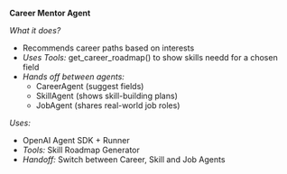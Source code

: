 **Career Mentor Agent**

*What it does?*
- Recommends career paths based on interests
- *Uses Tools:* get_career_roadmap() to show skills needd for a chosen field
- *Hands off between agents:*
    - CareerAgent (suggest fields)
    - SkillAgent (shows skill-building plans)
    - JobAgent (shares real-world job roles)

*Uses:*
- OpenAI Agent SDK + Runner
- *Tools:* Skill Roadmap Generator
- *Handoff:* Switch between Career, Skill and Job Agents
